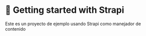 # 🚀 Getting started with Strapi

Este es un proyecto de ejemplo usando Strapi como manejador de contenido